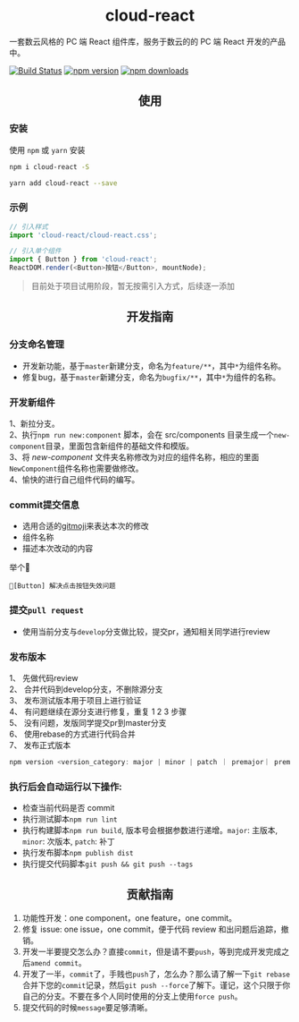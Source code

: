 <h1 align="center">cloud-react</h1>

一套数云风格的 PC 端 React 组件库，服务于数云的的 PC 端 React 开发的产品中。

[![Build Status](https://travis-ci.org/ShuyunFF2E/cloud-react.svg?branch=master)](https://travis-ci.org/ShuyunFF2E/cloud-react)
[![npm version](https://img.shields.io/npm/v/cloud-react.svg?style=flat-square)](https://www.npmjs.com/package/cloud-react)
[![npm downloads](https://img.shields.io/npm/dt/cloud-react.svg?style=flat-square)](https://www.npmjs.com/package/cloud-react)

<h2 align="center">使用</h2>

### 安装

使用 `npm` 或 `yarn` 安装

```bash
npm i cloud-react -S
```

```bash
yarn add cloud-react --save
```
### 示例
```js
// 引入样式
import 'cloud-react/cloud-react.css';

// 引入单个组件
import { Button } from 'cloud-react';
ReactDOM.render(<Button>按钮</Button>, mountNode);
```
> 目前处于项目试用阶段，暂无按需引入方式，后续逐一添加

<h2 align="center">开发指南</h2>

### 分支命名管理
- 开发新功能，基于`master`新建分支，命名为`feature/**`，其中`*`为组件名称。
- 修复bug，基于`master`新建分支，命名为`bugfix/**`，其中`*`为组件的名称。

### 开发新组件

1、新拉分支。   
2、执行`npm run new:component` 脚本，会在 src/components 目录生成一个`new-component`目录，里面包含新组件的基础文件和模版。  
3、将 _new-component_ 文件夹名称修改为对应的组件名称，相应的里面`NewComponent`组件名称也需要做修改。  
4、愉快的进行自己组件代码的编写。

### commit提交信息
- 选用合适的[gitmoji](https://gitmoji.carloscuesta.me/)来表达本次的修改
- 组件名称
- 描述本次改动的内容

举个🌰

`
🐛[Button] 解决点击按钮失效问题
`

### 提交`pull request`
- 使用当前分支与`develop`分支做比较，提交pr，通知相关同学进行review

### 发布版本
1、 先做代码review  
2、 合并代码到develop分支，不删除源分支  
3、 发布测试版本用于项目上进行验证  
4、 有问题继续在源分支进行修复，重复 1 2 3 步骤  
5、 没有问题，发版同学提交pr到master分支  
6、 使用rebase的方式进行代码合并  
7、 发布正式版本

```javascript
npm version <version_category: major | minor | patch ｜ premajor｜ preminor ｜ prepatch ｜ prerelease>
```

### 执行后会自动运行以下操作:

-   检查当前代码是否 commit
-   执行测试脚本`npm run lint`
-   执行构建脚本`npm run build`, 版本号会根据参数进行递增。`major`: 主版本, `minor`: 次版本, `patch`: 补丁
-   执行发布脚本`npm publish dist`
-   执行提交代码脚本`git push && git push --tags`

<h2 align="center">贡献指南</h2>

1. 功能性开发：one component，one feature，one commit。
2. 修复 issue: one issue，one commit，便于代码 review 和出问题后追踪，撤销。
3. 开发一半要提交怎么办？直接`commit`，但是请不要`push`，等到完成开发完成之后`amend commit`。
4. 开发了一半，`commit`了，手贱也`push`了，怎么办？那么请了解一下`git rebase`合并下您的`commit`记录，然后`git push --force`了解下。谨记，这个只限于你自己的分支。不要在多个人同时使用的分支上使用`force push`。
5. 提交代码的时候`message`要足够清晰。

